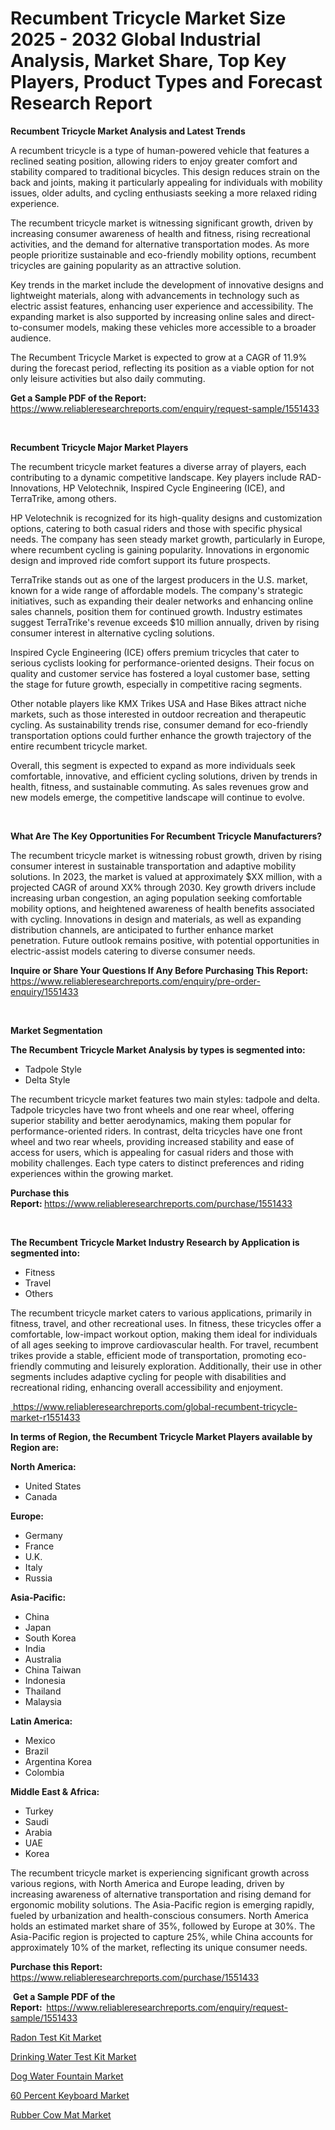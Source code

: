 <p><h1>Recumbent Tricycle Market Size 2025 - 2032 Global Industrial Analysis, Market Share, Top Key Players, Product Types and Forecast Research Report</h1></p><p><strong>Recumbent Tricycle Market Analysis and Latest Trends</strong></p>
<p><p>A recumbent tricycle is a type of human-powered vehicle that features a reclined seating position, allowing riders to enjoy greater comfort and stability compared to traditional bicycles. This design reduces strain on the back and joints, making it particularly appealing for individuals with mobility issues, older adults, and cycling enthusiasts seeking a more relaxed riding experience.</p><p>The recumbent tricycle market is witnessing significant growth, driven by increasing consumer awareness of health and fitness, rising recreational activities, and the demand for alternative transportation modes. As more people prioritize sustainable and eco-friendly mobility options, recumbent tricycles are gaining popularity as an attractive solution. </p><p>Key trends in the market include the development of innovative designs and lightweight materials, along with advancements in technology such as electric assist features, enhancing user experience and accessibility. The expanding market is also supported by increasing online sales and direct-to-consumer models, making these vehicles more accessible to a broader audience. </p><p>The Recumbent Tricycle Market is expected to grow at a CAGR of 11.9% during the forecast period, reflecting its position as a viable option for not only leisure activities but also daily commuting.</p></p>
<p><strong>Get a Sample PDF of the Report:&nbsp;</strong> <a href="https://www.reliableresearchreports.com/enquiry/request-sample/1551433?utm_campaign=7&utm_medium=2&utm_source=Github&utm_content=ia&utm_term=04042025&utm_id=recumbent-tricycle">https://www.reliableresearchreports.com/enquiry/request-sample/1551433</a></p>
<p>&nbsp;</p>
<p><strong>Recumbent Tricycle Major Market Players</strong></p>
<p><p>The recumbent tricycle market features a diverse array of players, each contributing to a dynamic competitive landscape. Key players include RAD-Innovations, HP Velotechnik, Inspired Cycle Engineering (ICE), and TerraTrike, among others. </p><p>HP Velotechnik is recognized for its high-quality designs and customization options, catering to both casual riders and those with specific physical needs. The company has seen steady market growth, particularly in Europe, where recumbent cycling is gaining popularity. Innovations in ergonomic design and improved ride comfort support its future prospects.</p><p>TerraTrike stands out as one of the largest producers in the U.S. market, known for a wide range of affordable models. The company's strategic initiatives, such as expanding their dealer networks and enhancing online sales channels, position them for continued growth. Industry estimates suggest TerraTrike's revenue exceeds $10 million annually, driven by rising consumer interest in alternative cycling solutions.</p><p>Inspired Cycle Engineering (ICE) offers premium tricycles that cater to serious cyclists looking for performance-oriented designs. Their focus on quality and customer service has fostered a loyal customer base, setting the stage for future growth, especially in competitive racing segments.</p><p>Other notable players like KMX Trikes USA and Hase Bikes attract niche markets, such as those interested in outdoor recreation and therapeutic cycling. As sustainability trends rise, consumer demand for eco-friendly transportation options could further enhance the growth trajectory of the entire recumbent tricycle market.</p><p>Overall, this segment is expected to expand as more individuals seek comfortable, innovative, and efficient cycling solutions, driven by trends in health, fitness, and sustainable commuting. As sales revenues grow and new models emerge, the competitive landscape will continue to evolve.</p></p>
<p>&nbsp;</p>
<p><strong>What Are The Key Opportunities For Recumbent Tricycle Manufacturers?</strong></p>
<p><p>The recumbent tricycle market is witnessing robust growth, driven by rising consumer interest in sustainable transportation and adaptive mobility solutions. In 2023, the market is valued at approximately $XX million, with a projected CAGR of around XX% through 2030. Key growth drivers include increasing urban congestion, an aging population seeking comfortable mobility options, and heightened awareness of health benefits associated with cycling. Innovations in design and materials, as well as expanding distribution channels, are anticipated to further enhance market penetration. Future outlook remains positive, with potential opportunities in electric-assist models catering to diverse consumer needs.</p></p>
<p><strong>Inquire or Share Your Questions If Any Before Purchasing This Report:</strong> <a href="https://www.reliableresearchreports.com/enquiry/pre-order-enquiry/1551433?utm_campaign=7&utm_medium=2&utm_source=Github&utm_content=ia&utm_term=04042025&utm_id=recumbent-tricycle">https://www.reliableresearchreports.com/enquiry/pre-order-enquiry/1551433</a></p>
<p>&nbsp;</p>
<p><strong>Market Segmentation</strong></p>
<p><strong>The Recumbent Tricycle Market Analysis by types is segmented into:</strong></p>
<p><ul><li>Tadpole Style</li><li>Delta Style</li></ul></p>
<p><p>The recumbent tricycle market features two main styles: tadpole and delta. Tadpole tricycles have two front wheels and one rear wheel, offering superior stability and better aerodynamics, making them popular for performance-oriented riders. In contrast, delta tricycles have one front wheel and two rear wheels, providing increased stability and ease of access for users, which is appealing for casual riders and those with mobility challenges. Each type caters to distinct preferences and riding experiences within the growing market.</p></p>
<p><strong>Purchase this Report:&nbsp;</strong><a href="https://www.reliableresearchreports.com/purchase/1551433?utm_campaign=7&utm_medium=2&utm_source=Github&utm_content=ia&utm_term=04042025&utm_id=recumbent-tricycle">https://www.reliableresearchreports.com/purchase/1551433</a></p>
<p>&nbsp;</p>
<p><strong>The Recumbent Tricycle Market Industry Research by Application is segmented into:</strong></p>
<p><ul><li>Fitness</li><li>Travel</li><li>Others</li></ul></p>
<p><p>The recumbent tricycle market caters to various applications, primarily in fitness, travel, and other recreational uses. In fitness, these tricycles offer a comfortable, low-impact workout option, making them ideal for individuals of all ages seeking to improve cardiovascular health. For travel, recumbent trikes provide a stable, efficient mode of transportation, promoting eco-friendly commuting and leisurely exploration. Additionally, their use in other segments includes adaptive cycling for people with disabilities and recreational riding, enhancing overall accessibility and enjoyment.</p></p>
<p><a href="https://www.reliableresearchreports.com/global-recumbent-tricycle-market-r1551433?utm_campaign=7&utm_medium=2&utm_source=Github&utm_content=ia&utm_term=04042025&utm_id=recumbent-tricycle">&nbsp;https://www.reliableresearchreports.com/global-recumbent-tricycle-market-r1551433</a></p>
<p><strong>In terms of Region, the Recumbent Tricycle Market Players available by Region are:</strong></p>
<p>
    <p> <strong> North America: </strong>
        <ul>
            <li>United States</li>
            <li>Canada</li>
        </ul>
        </p> 
    <p> <strong> Europe: </strong>
        <ul>
            <li>Germany</li>
            <li>France</li>
            <li>U.K.</li>
            <li>Italy</li>
            <li>Russia</li>
        </ul>
        </p> 
    <p> <strong> Asia-Pacific: </strong>
        <ul>
            <li>China</li>
            <li>Japan</li>
            <li>South Korea</li>
            <li>India</li>
            <li>Australia</li>
            <li>China Taiwan</li>
            <li>Indonesia</li>
            <li>Thailand</li>
            <li>Malaysia</li>
        </ul>
        </p> 
    <p> <strong> Latin America: </strong>
        <ul>
            <li>Mexico</li>
            <li>Brazil</li>
            <li>Argentina Korea</li>
            <li>Colombia</li>
        </ul>
        </p> 
    <p> <strong> Middle East & Africa: </strong>
        <ul>
            <li>Turkey</li>
            <li>Saudi</li>
            <li>Arabia</li>
            <li>UAE</li>
            <li>Korea</li>
        </ul>
    </p>
    </p>
<p><p>The recumbent tricycle market is experiencing significant growth across various regions, with North America and Europe leading, driven by increasing awareness of alternative transportation and rising demand for ergonomic mobility solutions. The Asia-Pacific region is emerging rapidly, fueled by urbanization and health-conscious consumers. North America holds an estimated market share of 35%, followed by Europe at 30%. The Asia-Pacific region is projected to capture 25%, while China accounts for approximately 10% of the market, reflecting its unique consumer needs.</p></p>
<p><strong>Purchase this Report: </strong><a href="https://www.reliableresearchreports.com/purchase/1551433?utm_campaign=7&utm_medium=2&utm_source=Github&utm_content=ia&utm_term=04042025&utm_id=recumbent-tricycle">https://www.reliableresearchreports.com/purchase/1551433</a></p>
<p>&nbsp;<strong>Get a Sample PDF of the Report:&nbsp;&nbsp;</strong><a href="https://www.reliableresearchreports.com/enquiry/request-sample/1551433?utm_campaign=7&utm_medium=2&utm_source=Github&utm_content=ia&utm_term=04042025&utm_id=recumbent-tricycle">https://www.reliableresearchreports.com/enquiry/request-sample/1551433</a></p>
<p><strong></strong></p>
<p><p><a href="https://github.com/vigatoimrene04/Market-Research-Report-List-1/blob/main/radon-test-kit-market.md?utm_campaign=7&utm_medium=2&utm_source=Github&utm_content=ia&utm_term=04042025&utm_id=recumbent-tricycle">Radon Test Kit Market</a></p><p><a href="https://github.com/bufkamaiahi7/Market-Research-Report-List-1/blob/main/drinking-water-test-kit-market.md?utm_campaign=7&utm_medium=2&utm_source=Github&utm_content=ia&utm_term=04042025&utm_id=recumbent-tricycle">Drinking Water Test Kit Market</a></p><p><a href="https://github.com/hannajuana198484/Market-Research-Report-List-1/blob/main/dog-water-fountain-market.md?utm_campaign=7&utm_medium=2&utm_source=Github&utm_content=ia&utm_term=04042025&utm_id=recumbent-tricycle">Dog Water Fountain Market</a></p><p><a href="https://github.com/supashcriana/Market-Research-Report-List-1/blob/main/60-percent-keyboard-market.md?utm_campaign=7&utm_medium=2&utm_source=Github&utm_content=ia&utm_term=04042025&utm_id=recumbent-tricycle">60 Percent Keyboard Market</a></p><p><a href="https://github.com/gasiorgary79/Market-Research-Report-List-1/blob/main/rubber-cow-mat-market.md?utm_campaign=7&utm_medium=2&utm_source=Github&utm_content=ia&utm_term=04042025&utm_id=recumbent-tricycle">Rubber Cow Mat Market</a></p></p>